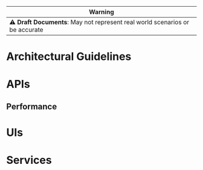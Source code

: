 |**Warning**|
|--| 
|⚠️ **Draft Documents**: May not represent real world scenarios or be accurate|

# Architectural Guidelines

# APIs
## Performance

# UIs

# Services

